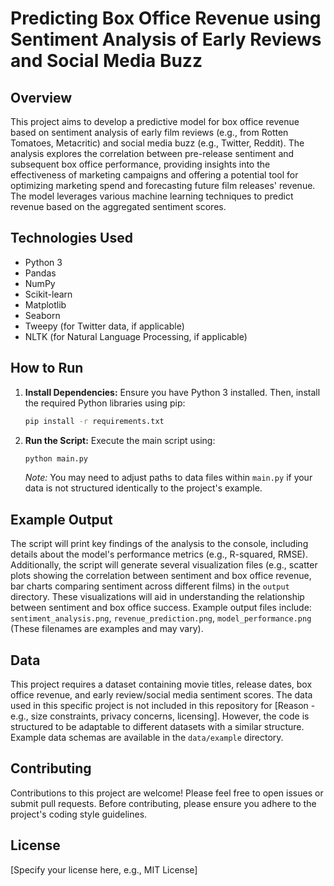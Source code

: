 # Predicting Box Office Revenue using Sentiment Analysis of Early Reviews and Social Media Buzz

## Overview

This project aims to develop a predictive model for box office revenue based on sentiment analysis of early film reviews (e.g., from Rotten Tomatoes, Metacritic) and social media buzz (e.g., Twitter, Reddit).  The analysis explores the correlation between pre-release sentiment and subsequent box office performance, providing insights into the effectiveness of marketing campaigns and offering a potential tool for optimizing marketing spend and forecasting future film releases' revenue.  The model leverages various machine learning techniques to predict revenue based on the aggregated sentiment scores.

## Technologies Used

* Python 3
* Pandas
* NumPy
* Scikit-learn
* Matplotlib
* Seaborn
* Tweepy (for Twitter data, if applicable)  
* NLTK (for Natural Language Processing, if applicable)


## How to Run

1. **Install Dependencies:**  Ensure you have Python 3 installed.  Then, install the required Python libraries using pip:

   ```bash
   pip install -r requirements.txt
   ```

2. **Run the Script:** Execute the main script using:

   ```bash
   python main.py
   ```

   *Note:*  You may need to adjust paths to data files within `main.py` if your data is not structured identically to the project's example.


## Example Output

The script will print key findings of the analysis to the console, including details about the model's performance metrics (e.g., R-squared, RMSE).  Additionally, the script will generate several visualization files (e.g., scatter plots showing the correlation between sentiment and box office revenue, bar charts comparing sentiment across different films) in the `output` directory.  These visualizations will aid in understanding the relationship between sentiment and box office success.  Example output files include: `sentiment_analysis.png`, `revenue_prediction.png`, `model_performance.png` (These filenames are examples and may vary).


## Data

This project requires a dataset containing movie titles, release dates, box office revenue, and early review/social media sentiment scores.  The data used in this specific project is not included in this repository for [Reason - e.g., size constraints, privacy concerns, licensing].  However, the code is structured to be adaptable to different datasets with a similar structure.  Example data schemas are available in the `data/example` directory.

## Contributing

Contributions to this project are welcome! Please feel free to open issues or submit pull requests.  Before contributing, please ensure you adhere to the project's coding style guidelines.


## License

[Specify your license here, e.g., MIT License]